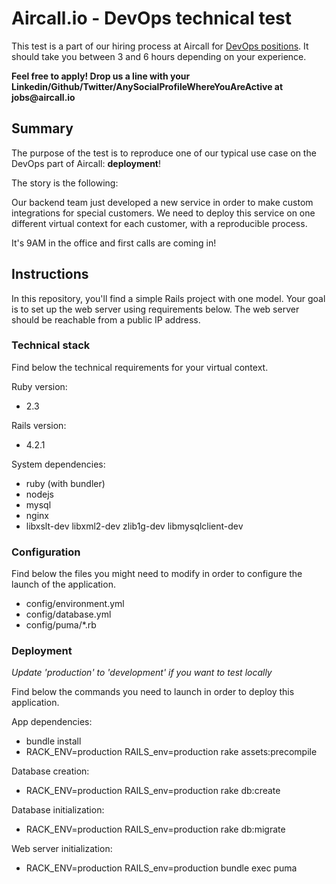 # Aircall.io - DevOps technical test

This test is a part of our hiring process at Aircall for [DevOps positions](https://aircall.io/jobs#SystemAdministrator). It should take you between 3 and 6 hours depending on your experience.

__Feel free to apply! Drop us a line with your Linkedin/Github/Twitter/AnySocialProfileWhereYouAreActive at jobs@aircall.io__


## Summary

The purpose of the test is to reproduce one of our typical use case on the DevOps part of Aircall: __deployment__!

The story is the following:

Our backend team just developed a new service in order to make custom integrations for special customers. We need to deploy this service on one different virtual context for each customer, with a reproducible process.

It's 9AM in the office and first calls are coming in!


## Instructions

In this repository, you'll find a simple Rails project with one model. Your goal is to set up the web server using requirements below. The web server should be reachable from a public IP address.

### Technical stack

Find below the technical requirements for your virtual context.

Ruby version:
- 2.3

Rails version:
- 4.2.1

System dependencies:
- ruby (with bundler)
- nodejs
- mysql
- nginx
- libxslt-dev libxml2-dev zlib1g-dev libmysqlclient-dev

### Configuration

Find below the files you might need to modify in order to configure the launch of the application.

- config/environment.yml
- config/database.yml
- config/puma/*.rb

### Deployment
_Update 'production' to 'development' if you want to test locally_

Find below the commands you need to launch in order to deploy this application.

App dependencies:
- bundle install
- RACK_ENV=production RAILS_env=production rake assets:precompile

Database creation:
- RACK_ENV=production RAILS_env=production rake db:create

Database initialization:
- RACK_ENV=production RAILS_env=production rake db:migrate

Web server initialization:
- RACK_ENV=production RAILS_env=production bundle exec puma
